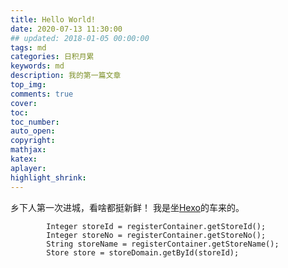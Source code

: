 ```yaml
---
title: Hello World!
date: 2020-07-13 11:30:00
## updated: 2018-01-05 00:00:00
tags: md
categories: 日积月累
keywords: md
description: 我的第一篇文章
top_img:
comments: true
cover:  
toc:  
toc_number:
auto_open:
copyright:
mathjax:
katex:
aplayer:
highlight_shrink:
---
```

乡下人第一次进城，看啥都挺新鲜！
我是坐[Hexo](https://hexo.io/)的车来的。
```
        Integer storeId = registerContainer.getStoreId();
        Integer storeNo = registerContainer.getStoreNo();
        String storeName = registerContainer.getStoreName();
        Store store = storeDomain.getById(storeId);
```